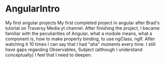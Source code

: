 # AngularIntro
My first angular projects
My first completed project in angular after Brad's tutorial on Traversy Media yt channel.
After finishing the project, I became familiar with the peculiarities of Angular, what a module means, what a component is, how to make property binding, to use ngClass, ngIf. After watching it 10 times I can say that I had "aha" moments every time. I still have gaps regarding Observables, Subject (although I understand conceptually) I feel that I need to deepen.

